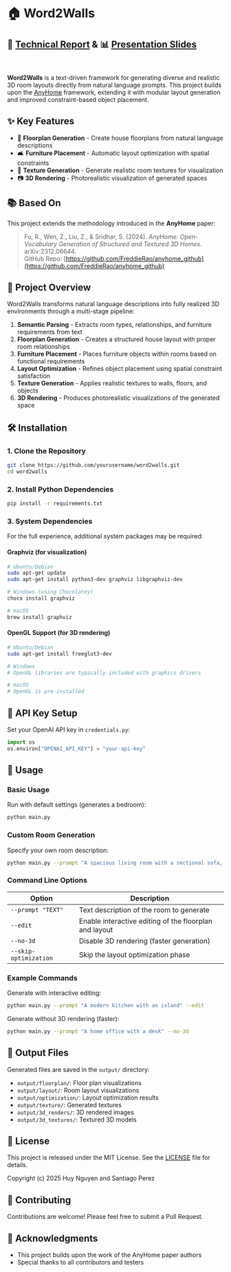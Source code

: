 # 🏠 Word2Walls

## 📑 [Technical Report](https://drive.google.com/file/d/1h9IplaxKWE1u3uldueNFlSDVMDEdJWIq/view?usp=sharing) & 📊 [Presentation Slides](https://docs.google.com/presentation/d/1nJhuzPO8a2mRjVUCf0XmAqj9vl_Ds8dUVjueYs-B86g/edit?usp=sharing) 

<br>

**Word2Walls** is a text-driven framework for generating diverse and realistic 3D room layouts directly from natural language prompts. This project builds upon the [AnyHome](https://github.com/FreddieRao/anyhome_github) framework, extending it with modular layout generation and improved constraint-based object placement.

## ✨ Key Features

- 🏢 **Floorplan Generation** - Create house floorplans from natural language descriptions
- 🛋️ **Furniture Placement** - Automatic layout optimization with spatial constraints
- 🎨 **Texture Generation** - Generate realistic room textures for visualization
- 📷 **3D Rendering** - Photorealistic visualization of generated spaces

## 📚 Based On

This project extends the methodology introduced in the **AnyHome** paper:

> Fu, R., Wen, Z., Liu, Z., & Sridhar, S. (2024). *AnyHome: Open-Vocabulary Generation of Structured and Textured 3D Homes*. arXiv:2312.06644.  
> GitHub Repo: [https://github.com/FreddieRao/anyhome_github](https://github.com/FreddieRao/anyhome_github)

## 🧠 Project Overview

Word2Walls transforms natural language descriptions into fully realized 3D environments through a multi-stage pipeline:

1. **Semantic Parsing** - Extracts room types, relationships, and furniture requirements from text
2. **Floorplan Generation** - Creates a structured house layout with proper room relationships
3. **Furniture Placement** - Places furniture objects within rooms based on functional requirements
4. **Layout Optimization** - Refines object placement using spatial constraint satisfaction
5. **Texture Generation** - Applies realistic textures to walls, floors, and objects
6. **3D Rendering** - Produces photorealistic visualizations of the generated space

## 🛠️ Installation

### 1. Clone the Repository

```bash
git clone https://github.com/yourusername/word2walls.git
cd word2walls
```

### 2. Install Python Dependencies

```bash
pip install -r requirements.txt
```

### 3. System Dependencies

For the full experience, additional system packages may be required:

#### Graphviz (for visualization)
```bash
# Ubuntu/Debian
sudo apt-get update
sudo apt-get install python3-dev graphviz libgraphviz-dev

# Windows (using Chocolatey)
choco install graphviz

# macOS
brew install graphviz
```

#### OpenGL Support (for 3D rendering)
```bash
# Ubuntu/Debian
sudo apt-get install freeglut3-dev

# Windows
# OpenGL libraries are typically included with graphics drivers

# macOS
# OpenGL is pre-installed
```

## 🔑 API Key Setup

Set your OpenAI API key in `credentials.py`:
```python
import os
os.environ["OPENAI_API_KEY"] = "your-api-key"
```

## 🚀 Usage

### Basic Usage

Run with default settings (generates a bedroom):
```bash
python main.py
```

### Custom Room Generation

Specify your own room description:
```bash
python main.py --prompt "A spacious living room with a sectional sofa, coffee table, and large windows overlooking a garden"
```

### Command Line Options

| Option | Description |
|--------|-------------|
| `--prompt "TEXT"` | Text description of the room to generate |
| `--edit` | Enable interactive editing of the floorplan and layout |
| `--no-3d` | Disable 3D rendering (faster generation) |
| `--skip-optimization` | Skip the layout optimization phase |

### Example Commands

Generate with interactive editing:
```bash
python main.py --prompt "A modern kitchen with an island" --edit
```

Generate without 3D rendering (faster):
```bash
python main.py --prompt "A home office with a desk" --no-3d
```

## 📁 Output Files

Generated files are saved in the `output/` directory:
- `output/floorplan/`: Floor plan visualizations
- `output/layout/`: Room layout visualizations
- `output/optimization/`: Layout optimization results
- `output/texture/`: Generated textures
- `output/3d_renders/`: 3D rendered images
- `output/3d_textures/`: Textured 3D models

## 📝 License

This project is released under the MIT License. See the [LICENSE](LICENSE) file for details.

Copyright (c) 2025 Huy Nguyen and Santiago Perez

## 🤝 Contributing

Contributions are welcome! Please feel free to submit a Pull Request.

## 🙏 Acknowledgments

- This project builds upon the work of the AnyHome paper authors
- Special thanks to all contributors and testers






